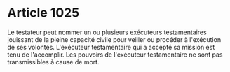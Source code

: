 # Article 1025

Le testateur peut nommer un ou plusieurs exécuteurs testamentaires jouissant de la pleine capacité civile pour veiller ou procéder à l'exécution de ses volontés.   L'exécuteur testamentaire qui a accepté sa mission est tenu de l'accomplir.   Les pouvoirs de l'exécuteur testamentaire ne sont pas transmissibles à cause de mort.